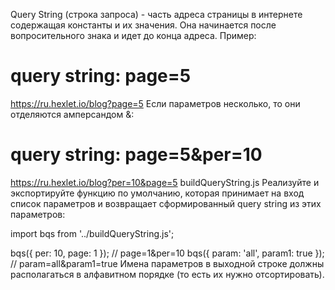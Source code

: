 Query String (строка запроса) - часть адреса страницы в интернете содержащая константы и их значения. Она начинается после вопросительного знака и идет до конца адреса. Пример:

# query string: page=5
https://ru.hexlet.io/blog?page=5
Если параметров несколько, то они отделяются амперсандом &:

# query string: page=5&per=10
https://ru.hexlet.io/blog?per=10&page=5
buildQueryString.js
Реализуйте и экспортируйте функцию по умолчанию, которая принимает на вход список параметров и возвращает сформированный query string из этих параметров:

import bqs from '../buildQueryString.js';

bqs({ per: 10, page: 1 });
// page=1&per=10
bqs({ param: 'all', param1: true });
// param=all&param1=true
Имена параметров в выходной строке должны располагаться в алфавитном порядке (то есть их нужно отсортировать).